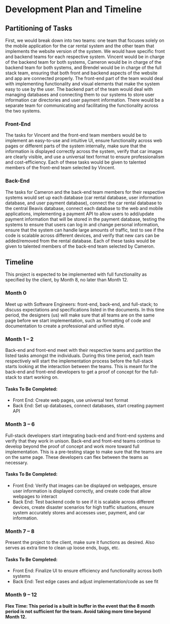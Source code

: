 # Development Plan and Timeline
## Partitioning of Tasks
First, we would break down into two teams: one team that focuses solely on the mobile application for the car rental system and the other team that implements the website version of the system. We would have specific front and backend teams for each respective system. Vincent would be in charge of the backend team for both systems, Cameron would be in charge of the backend team for both systems, and Brendel would be in charge of the full stack team, ensuring that both front and backend aspects of the website and app are connected properly. The front-end part of the team would deal with implementing functionality and visual elements that make the system easy to use by the user. The backend part of the team would deal with managing databases and connecting them to our systems to store user information car directories and user payment information. There would be a separate team for communicating and facilitating the functionality across the two systems.
### Front-End
The tasks for Vincent and the front-end team members would be to implement an easy-to-use and intuitive UI, ensure functionality across web pages or different parts of the system internally, make sure that the information is displayed correctly across the system, verify that car images are clearly visible, and use a universal text format to ensure professionalism and cost-efficiency. Each of these tasks would be given to talented members of the front-end team selected by Vincent.
### Back-End
The tasks for Cameron and the back-end team members for their respective systems would set up each database (car rental database, user information database, and user payment database), connect the car rental database to the central Beavis database, connect each database to the web and mobile applications, implementing a payment API to allow users to add/update payment information that will be stored in the payment database, testing the systems to ensure that users can log in and change personal information, ensure that the system can handle large amounts of traffic, test to see if the code is scalable across different devices, and verify that new cars can be added/removed from the rental database. Each of these tasks would be given to talented members of the back-end team selected by Cameron.
## Timeline
This project is expected to be implemented with full functionality as specified by the client, by Month 8, no later than Month 12.

### Month 0
Meet up with Software Engineers: front-end, back-end, and full-stack; to discuss expectations and specifications listed in the documents. In this time period, the designers (us) will make sure that all teams are on the same page before we start implementation, such as formatting of code and documentation to create a professional and unified style.

### Month 1 – 2
Back-end and front-end meet with their respective teams and partition the listed tasks amongst the individuals. During this time period, each team respectively will start the implementation process before the full-stack starts looking at the interaction between the teams. This is meant for the back-end and front-end developers to get a proof of concept for the full-stack to start working on.

#### Tasks To Be Completed:
* Front End: Create web pages, use universal text format
* Back End: Set up databases, connect databases, start creating payment API

### Month 3 – 6
Full-stack developers start integrating back-end and front-end systems and verify that they work in unison. Back-end and front-end teams continue to develop beyond the proof of concept and work more toward full implementation. This is a pre-testing stage to make sure that the teams are on the same page. These developers can flex between the teams as necessary.

#### Tasks To Be Completed:
* Front End: Verify that images can be displayed on webpages, ensure user information is displayed correctly, and create code that allow webpages to interact
* Back End: Test backend code to see if it is scalable across different devices, create disaster scenarios for high traffic situations, ensure system accurately stores and accesses user, payment, and car information.

### Month 7 – 8
Present the project to the client, make sure it functions as desired. Also serves as extra time to clean up loose ends, bugs, etc.

#### Tasks To Be Completed:
* Front End: Finalize UI to ensure efficiency and functionality across both systems
* Back End: Test edge cases and adjust implementation/code as see fit

### Month 9 – 12
**Flex Time: This period is a built in buffer in the event that the 8 month period is not sufficient for the team. Avoid taking more time beyond Month 12.**
